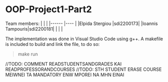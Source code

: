 # OOP-Project1-Part2

Team members:
|  |  |
|------          |----      |
|Elpida Stergiou |sdi2200173|
|Ioannis Tampouris|sdi2200181|
|  |  |

The implementation was done in Visual Studio Code using g++. A makefile is included to build and link the file, to do so:
> make run 

//TODO: COMMENT READSTUDENTSANDGRADES KAI READPROFESSORANDCOURSES
//TODO: STH STUDENT ERASE COURSE MEIWNEI TA MANDATORY ENW MPOREI NA MHN EINAI